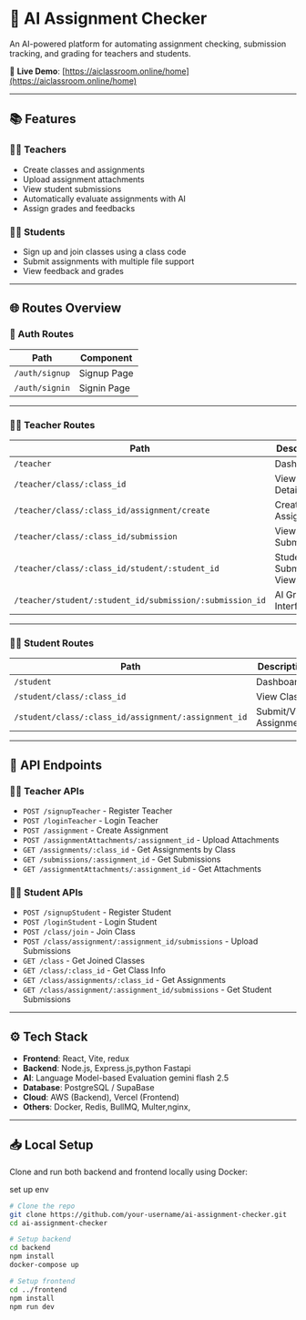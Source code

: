 # 🧠 AI Assignment Checker

An AI-powered platform for automating assignment checking, submission tracking, and grading for teachers and students.

🚀 **Live Demo**: [https://aiclassroom.online/home](https://aiclassroom.online/home)

---

## 📚 Features

### 👩‍🏫 Teachers
- Create classes and assignments
- Upload assignment attachments
- View student submissions
- Automatically evaluate assignments with AI
- Assign grades and feedbacks

### 👨‍🎓 Students
- Sign up and join classes using a class code
- Submit assignments with multiple file support
- View feedback and grades

---

## 🌐 Routes Overview

### 🧾 Auth Routes
| Path | Component |
|------|-----------|
| `/auth/signup` | Signup Page |
| `/auth/signin` | Signin Page |

---

### 👨‍🏫 Teacher Routes
| Path | Description |
|------|-------------|
| `/teacher` | Dashboard |
| `/teacher/class/:class_id` | View Class Details |
| `/teacher/class/:class_id/assignment/create` | Create Assignment |
| `/teacher/class/:class_id/submission` | View Submissions |
| `/teacher/class/:class_id/student/:student_id` | Student Submission View |
| `/teacher/student/:student_id/submission/:submission_id` | AI Grading Interface |

---

### 👨‍🎓 Student Routes
| Path | Description |
|------|-------------|
| `/student` | Dashboard |
| `/student/class/:class_id` | View Class |
| `/student/class/:class_id/assignment/:assignment_id` | Submit/View Assignment |

---

## 🔌 API Endpoints

### 🧑‍🏫 Teacher APIs
- `POST /signupTeacher` - Register Teacher
- `POST /loginTeacher` - Login Teacher
- `POST /assignment` - Create Assignment
- `POST /assignmentAttachments/:assignment_id` - Upload Attachments
- `GET /assignments/:class_id` - Get Assignments by Class
- `GET /submissions/:assignment_id` - Get Submissions
- `GET /assignmentAttachments/:assignment_id` - Get Attachments

### 👨‍🎓 Student APIs
- `POST /signupStudent` - Register Student
- `POST /loginStudent` - Login Student
- `POST /class/join` - Join Class
- `POST /class/assignment/:assignment_id/submissions` - Upload Submissions
- `GET /class` - Get Joined Classes
- `GET /class/:class_id` - Get Class Info
- `GET /class/assignments/:class_id` - Get Assignments
- `GET /class/assignment/:assignment_id/submissions` - Get Student Submissions

---

## ⚙️ Tech Stack

- **Frontend**: React, Vite, redux
- **Backend**: Node.js, Express.js,python Fastapi
- **AI**: Language Model-based Evaluation gemini flash 2.5
- **Database**: PostgreSQL / SupaBase
- **Cloud**: AWS (Backend), Vercel (Frontend)
- **Others**: Docker, Redis, BullMQ, Multer,nginx, 

---

## 📥 Local Setup

Clone and run both backend and frontend locally using Docker:

set up env
```bash
# Clone the repo
git clone https://github.com/your-username/ai-assignment-checker.git
cd ai-assignment-checker

# Setup backend
cd backend
npm install
docker-compose up

# Setup frontend
cd ../frontend
npm install
npm run dev
